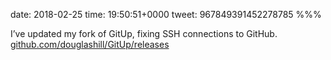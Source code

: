 date: 2018-02-25
time: 19:50:51+0000
tweet: 967849391452278785
%%%

I’ve updated my fork of GitUp, fixing SSH connections to GitHub. [github.com/douglashill/GitUp/releases](https://github.com/douglashill/GitUp/releases)
